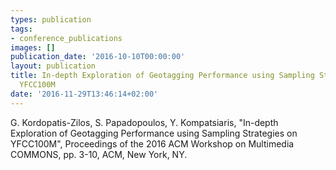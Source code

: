 ```yaml
---
types: publication
tags:
- conference_publications
images: []
publication_date: '2016-10-10T00:00:00'
layout: publication
title: In-depth Exploration of Geotagging Performance using Sampling Strategies on
  YFCC100M
date: '2016-11-29T13:46:14+02:00'
---
```

<p>G. Kordopatis-Zilos, S. Papadopoulos, Y. Kompatsiaris, "In-depth Exploration of Geotagging Performance using Sampling Strategies on YFCC100M", Proceedings of the 2016 ACM Workshop on Multimedia COMMONS, pp. 3-10, ACM, New York, NY.</p>
